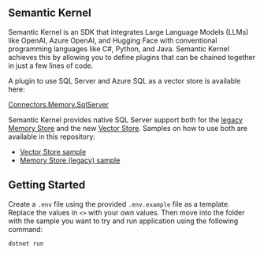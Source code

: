 ## Semantic Kernel 

Semantic Kernel is an SDK that integrates Large Language Models (LLMs) like OpenAI, Azure OpenAI, and Hugging Face with conventional programming languages like C#, Python, and Java. Semantic Kernel achieves this by allowing you to define plugins that can be chained together in just a few lines of code.

A plugin to use SQL Server and Azure SQL as a vector store is available here:

[Connectors.Memory.SqlServer](https://github.com/microsoft/semantic-kernel/tree/main/dotnet/src/Connectors/Connectors.Memory.SqlServer)

Semantic Kernel provides native SQL Server support both for the [legacy Memory Store](https://learn.microsoft.com/semantic-kernel/concepts/vector-store-connectors/memory-stores/?pivots=programming-language-csharp) and the new [Vector Store](https://learn.microsoft.com/semantic-kernel/concepts/vector-store-connectors/?pivots=programming-language-csharp). Samples on how to use both are available in this repository:

- [Vector Store sample](./VectorStoreSample)
- [Memory Store (legacy) sample](./MemoryStoreSample)

## Getting Started

Create a `.env` file using the provided `.env.example` file as a template. Replace the values in `<>` with your own values. Then move into the folder with the sample you want to try and run application using the following command:

```bash
dotnet run
```

